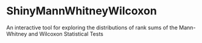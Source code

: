 # ShinyMannWhitneyWilcoxon
An interactive tool for exploring the distributions of rank sums of the Mann-Whitney and Wilcoxon Statistical Tests
